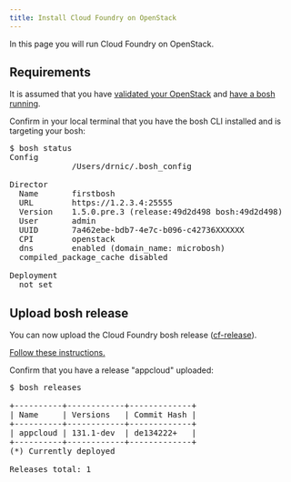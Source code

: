 ```yaml
---
title: Install Cloud Foundry on OpenStack
---
```


In this page you will run Cloud Foundry on OpenStack.

## Requirements ##

It is assumed that you have [validated your OpenStack](validate_openstack.html.md) and [have a bosh running](deploying_microbosh.html).

Confirm in your local terminal that you have the bosh CLI installed and is targeting your bosh:

<pre class="terminate">
$ bosh status
Config
             /Users/drnic/.bosh_config

Director
  Name       firstbosh
  URL        https://1.2.3.4:25555
  Version    1.5.0.pre.3 (release:49d2d498 bosh:49d2d498)
  User       admin
  UUID       7a462ebe-bdb7-4e7c-b096-c42736XXXXXX
  CPI        openstack
  dns        enabled (domain_name: microbosh)
  compiled_package_cache disabled

Deployment
  not set
</pre>

## Upload bosh release ##

You can now upload the Cloud Foundry bosh release ([cf-release](https://github.com/cloudfoundry/cf-release)).

[Follow these instructions.](../common/cf-release.html)

Confirm that you have a release "appcloud" uploaded:

<pre class="terminate">
$ bosh releases

+----------+------------+-------------+
| Name     | Versions   | Commit Hash |
+----------+------------+-------------+
| appcloud | 131.1-dev  | de134222+   |
+----------+------------+-------------+
(*) Currently deployed

Releases total: 1
</pre>

